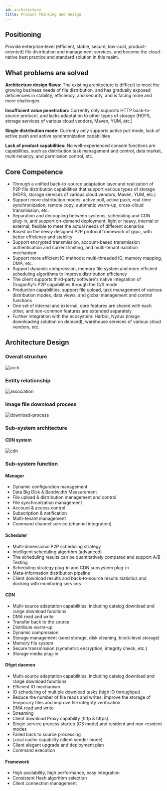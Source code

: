 ```yaml
---
id: architecture
title: Product Thinking and Design
---
```


## Positioning

Provide enterprise-level (efficient, stable, secure, low-cost, product-oriented)
file distribution and management services,
and become the cloud-native best practice and standard solution in this realm.

## What problems are solved

**Architecture design flaws:** The existing architecture is difficult to
meet the growing business needs of file distribution,
and has gradually exposed deficiencies in stability,
efficiency, and security, and is facing more and more challenges

**Insufficient value penetration:** Currently only supports HTTP back-to-source protocol,
and lacks adaptation to other types of
storage (HDFS, storage services of various cloud vendors, Maven, YUM, etc.)

**Single distribution mode:** Currently only supports active pull mode,
lack of active push and active synchronization capabilities

**Lack of product capabilities:** No well-experienced console
functions are capabilities, such as distribution task management and control,
data market, multi-tenancy, and permission control, etc.

## Core Competence

- Through a unified back-to-source adaptation layer and
  realization of P2P file distribution capabilities that
  support various types of storage (HDFS,
  storage services of various cloud vendors, Maven, YUM, etc.)
- Support more distribution modes: active pull, active push,
  real-time synchronization, remote copy, automatic warm-up,
  cross-cloud transmission, etc.
- Separation and decoupling between systems, scheduling and CDN plug-in,
  and support on-demand deployment, light or heavy,
  internal or external, flexible to
  meet the actual needs of different scenarios
- Based on the newly designed P2P protocol framework of grpc,
  with better efficiency and stability
- Support encrypted transmission, account-based transmission
  authentication and current limiting, and multi-tenant isolation mechanism
- Support more efficient IO methods: multi-threaded IO, memory mapping, DMA, etc.
- Support dynamic compression, memory file system and
  more efficient scheduling algorithms to improve distribution efficiency
- The client supports third-party software's native integration
  of Dragonfly's P2P capabilities through the C/S mode
- Production capabilities: support file upload, task management of
  various distribution modes, data views, and global management and control functions
- One set of internal and external, core features are
  shared with each other, and non-common features are extended separately
- Further integration with the ecosystem: Harbor, Nydus
  (image downloading solution on demand),
  warehouse services of various cloud vendors, etc.

## Architecture Design

### Overall structure

![arch](../../resource/arch.png)

### Entity relationship

![association](../../resource/association.png)

### Image file download process

![download-process](../../resource/download-process.png)

### Sub-system architecture

#### CDN system

![cdn](../../resource/cdn.png)

### Sub-system function

#### Manager

- Dynamic configuration management
- Data Big Disk & Bandwidth Measurement
- File upload & distribution management and control
- File synchronization management
- Account & access control
- Subscription & notification
- Multi-tenant management
- Command channel service (channel integration)

#### Scheduler

- Multi-dimensional P2P scheduling strategy
- Intelligent scheduling algorithm (advanced)
- The scheduling results can be quantitatively compared and support A/B Testing
- Scheduling strategy plug-in and CDN subsystem plug-in
- Meta-information distribution pipeline
- Client download results and back-to-source results statistics and
  docking with monitoring services

#### CDN

- Multi-source adaptation capabilities, including catalog download
  and range download functions
- DMA read and write
- Transfer back to the source
- Distribute warm-up
- Dynamic compression
- Storage management (seed storage, disk cleaning, block-level storage)
- Memory file system
- Secure transmission (symmetric encryption, integrity check, etc.)
- Storage media plug-in

#### Dfget daemon

- Multi-source adaptation capabilities, including catalog
  download and range download functions
- Efficient IO mechanism
- IO scheduling of multiple download tasks (high IO throughput)
- Reduce the number of file reads and writes: improve
  the storage of temporary files and improve file integrity verification
- DMA read and write
- Streaming
- Client download Proxy capability (http & https)
- Single service process startup (CS mode) and resident and non-resident modes
- Failed back to source processing
- Local cache capability (client seeder mode)
- Client elegant upgrade and deployment plan
- Command execution

#### Framework

- High availability, high performance, easy integration
- Consistent Hash algorithm selection
- Client connection management
